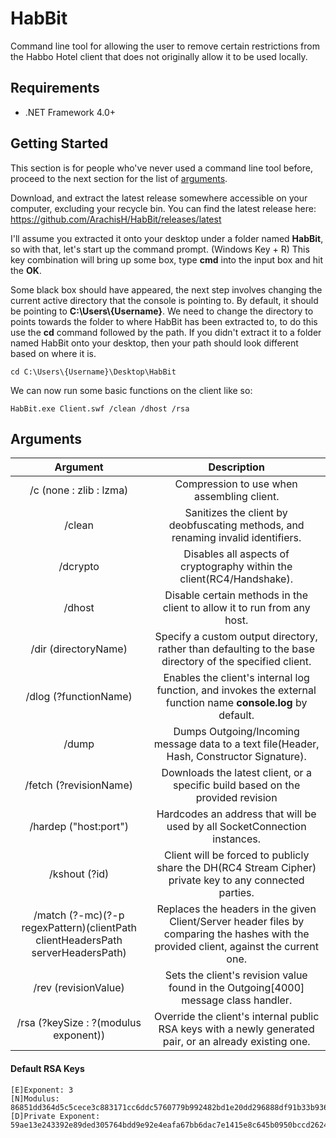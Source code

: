 # HabBit
Command line tool for allowing the user to remove certain restrictions from the Habbo Hotel client that does not originally allow it to be used locally.

## Requirements
* .NET Framework 4.0+

## Getting Started
This section is for people who've never used a command line tool before, proceed to the next section for the list of [arguments](#arguments).

Download, and extract the latest release somewhere accessible on your computer, excluding your recycle bin.
You can find the latest release here: https://github.com/ArachisH/HabBit/releases/latest

I'll assume you extracted it onto your desktop under a folder named **HabBit**, so with that, let's start up the command prompt.
(Windows Key + R) This key combination will bring up some box, type **cmd** into the input box and hit the **OK**.

Some black box should have appeared, the next step involves changing the current active directory that the console is pointing to. By default, it should be pointing to **C:\Users\\{Username}**. We need to change the directory to points towards the folder to where HabBit has been extracted to, to do this use the **cd** command followed by the path. If you didn't extract it to a folder named HabBit onto your desktop, then your path should look different based on where it is.
```
cd C:\Users\{Username}\Desktop\HabBit
```
We can now run some basic functions on the client like so:
```
HabBit.exe Client.swf /clean /dhost /rsa
```
## Arguments
| Argument                                                                        | Description                                                                                                                                                    |
|:-------------------------------------------------------------------------------:|:--------------------------------------------------------------------------------------------------------------------------------------------------------------:|
| /c (none : zlib : lzma)                                                         | Compression to use when assembling client.                                                                                                                     |
| /clean                                                                          | Sanitizes the client by deobfuscating methods, and renaming invalid identifiers.                                                                               |
| /dcrypto                                                                        | Disables all aspects of cryptography within the client(RC4/Handshake).                                                                                         |
| /dhost                                                                          | Disable certain methods in the client to allow it to run from any host.                                                                                        |
| /dir (directoryName)                                                            | Specify a custom output directory, rather than defaulting to the base directory of the specified client.                                                       |
| /dlog (?functionName)                                                           | Enables the client's internal log function, and invokes the external function name **console.log** by default.                                                 |
| /dump                                                                           | Dumps Outgoing/Incoming message data to a text file(Header, Hash, Constructor Signature).                                                                      |
| /fetch (?revisionName)                                                          | Downloads the latest client, or a specific build based on the provided revision                                                                                |
| /hardep ("host:port")                                                           | Hardcodes an address that will be used by all SocketConnection instances.                                                                                      |
| /kshout (?id)                                                                   | Client will be forced to publicly share the DH(RC4 Stream Cipher) private key to any connected parties.                                                        |
| /match (?-mc)(?-p regexPattern)(clientPath clientHeadersPath serverHeadersPath) | Replaces the headers in the given Client/Server header files by comparing the hashes with the provided client, against the current one.                        |
| /rev  (revisionValue)                                                           | Sets the client's revision value found in the Outgoing[4000] message class handler.                                                                            |
| /rsa (?keySize : ?(modulus exponent))                                           | Override the client's internal public RSA keys with a newly generated pair, or an already existing one.                                                        |

#### Default RSA Keys
```
[E]Exponent: 3
[N]Modulus: 86851dd364d5c5cece3c883171cc6ddc5760779b992482bd1e20dd296888df91b33b936a7b93f06d29e8870f703a216257dec7c81de0058fea4cc5116f75e6efc4e9113513e45357dc3fd43d4efab5963ef178b78bd61e81a14c603b24c8bcce0a12230b320045498edc29282ff0603bc7b7dae8fc1b05b52b2f301a9dc783b7
[D]Private Exponent: 59ae13e243392e89ded305764bdd9e92e4eafa67bb6dac7e1415e8c645b0950bccd26246fd0d4af37145af5fa026c0ec3a94853013eaae5ff1888360f4f9449ee023762ec195dff3f30ca0b08b8c947e3859877b5d7dced5c8715c58b53740b84e11fbc71349a27c31745fcefeeea57cff291099205e230e0c7c27e8e1c0512b
```
